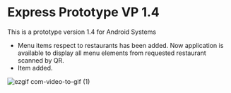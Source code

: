 # Express Prototype VP 1.4

This is a prototype version 1.4 for Android Systems

- Menu items respect to restaurants has been added. Now application is available to display all menu elements from requested restaurant scanned by QR.
- Item added.


![ezgif com-video-to-gif (1)](https://user-images.githubusercontent.com/49036494/97219488-26227080-17db-11eb-8b6a-734a9ec3b93f.gif)
